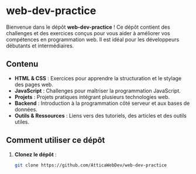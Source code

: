 # web-dev-practice

Bienvenue dans le dépôt **web-dev-practice** ! Ce dépôt contient des challenges et des exercices conçus pour vous aider à améliorer vos compétences en programmation web. Il est idéal pour les développeurs débutants et intermédiaires.

## Contenu

- **HTML & CSS** : Exercices pour apprendre la structuration et le stylage des pages web.
- **JavaScript** : Challenges pour maîtriser la programmation JavaScript.
- **Projets** : Projets pratiques intégrant plusieurs technologies web.
- **Backend** : Introduction à la programmation côté serveur et aux bases de données.
- **Outils & Ressources** : Liens vers des tutoriels, des articles et des outils utiles.

## Comment utiliser ce dépôt

1. **Clonez le dépôt** :
   ```bash
   git clone https://github.com/AtticaWebDev/web-dev-practice
   ```
